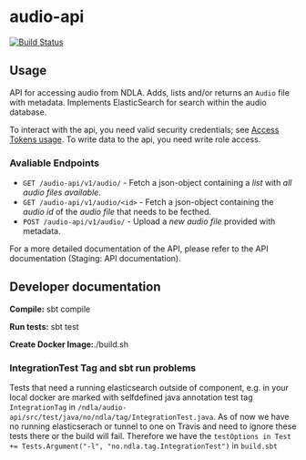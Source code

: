 # audio-api

[![Build Status](https://travis-ci.org/NDLANO/audio-api.svg?branch=master)](https://travis-ci.org/NDLANO/audio-api)

## Usage

API for accessing audio from NDLA. Adds, lists and/or returns an `Audio` file with metadata. Implements ElasticSearch for search within the audio database.

To interact with the api, you need valid security credentials; see [Access Tokens usage](https://github.com/NDLANO/auth/blob/master/README.md).
To write data to the api, you need write role access.

### Avaliable Endpoints

- `GET /audio-api/v1/audio/` - Fetch a json-object containing a *list* with *all audio files available*.
- `GET /audio-api/v1/audio/<id>` - Fetch a json-object containing the *audio id* of the *audio file* that needs to be fecthed.
- `POST /audio-api/v1/audio/` - Upload a *new audio file* provided with metadata.

For a more detailed documentation of the API, please refer to the API documentation (Staging: API documentation).

## Developer documentation

**Compile:** sbt compile

**Run tests:** sbt test

**Create Docker Image:**./build.sh

### IntegrationTest Tag and sbt run problems

Tests that need a running elasticsearch outside of component, e.g. in your local docker are marked with selfdefined java
annotation test tag  ```IntegrationTag``` in ```/ndla/audio-api/src/test/java/no/ndla/tag/IntegrationTest.java```.
As of now we have no running elasticserach or tunnel to one on Travis and need to ignore these tests there or the build will fail.
Therefore we have the
 ```testOptions in Test += Tests.Argument("-l", "no.ndla.tag.IntegrationTest")``` in ```build.sbt```

